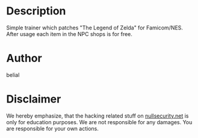 # Description
Simple trainer which patches "The Legend of Zelda" for Famicom/NES. After usage
each item in the NPC shops is for free.

# Author
belial

# Disclaimer
We hereby emphasize, that the hacking related stuff on
[nullsecurity.net](http://nullsecurity.net) is only for education purposes.
We are not responsible for any damages. You are responsible for your own
actions.
